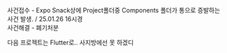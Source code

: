 사건접수 - Expo Snack상에 Project폴더중 Components 폴더가 통으로 증발하는 사건 발생. / 25.01.26 16시경<br>
사건해결 - 폐기처분

다음 프로젝트는 Flutter로.. 사지방에선 못 하겠디